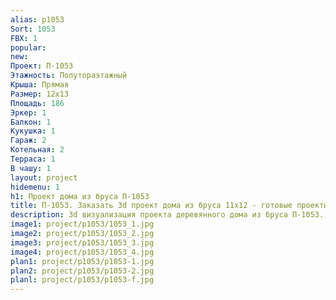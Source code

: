 ```yaml
---
alias: p1053
Sort: 1053
FBX: 1
popular: 
new: 
Проект: П-1053
Этажность: Полутораэтажный
Крыша: Прямая
Размер: 12х13
Площадь: 186
Эркер: 1
Балкон: 1
Кукушка: 1
Гараж: 2
Котельная: 2
Терраса: 1
В чашу: 1
layout: project
hidemenu: 1
h1: Проект дома из бруса П-1053
title: П-1053. Заказать 3d проект дома из бруса 11х12 - готовые проекты
description: 3d визуализация проекта деревянного дома из бруса П-1053. Площадь 186 м2, размер 11х12. Вы можете внести любые изменения в проект.
image1: project/p1053/1053_1.jpg
image2: project/p1053/1053_2.jpg
image3: project/p1053/1053_3.jpg
image4: project/p1053/1053_4.jpg
plan1: project/p1053/p1053-1.jpg
plan2: project/p1053/p1053-2.jpg
planl: project/p1053/p1053-f.jpg
---
```

